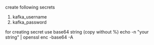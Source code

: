 create following secrets
1. kafka_username
2. kafka_password

for creating secret use base64 string (copy without %)
echo -n "your string" | openssl enc -base64 -A 